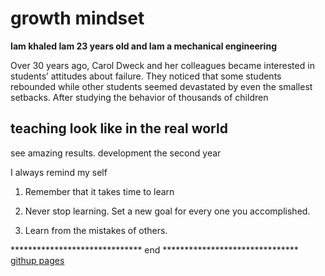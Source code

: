 # growth mindset

**Iam khaled Iam 23 years old and Iam a mechanical engineering**

Over 30 years ago, Carol Dweck and her colleagues became interested in students’ attitudes about failure. They noticed that some students rebounded while other students seemed devastated by even the smallest setbacks. After studying the behavior of thousands of children

## teaching look like in the real world
see amazing results.
development the second year<br>





 I always remind my self 
1. Remember that it takes time to learn

2. Never stop learning. Set a new goal for every one you accomplished.

3. Learn from the mistakes of others.


****************************** end *******************************
[githup pages](https://pages.github.com)
